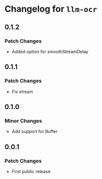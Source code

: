 # Changelog for `llm-ocr`

## 0.1.2

### Patch Changes

- Added option for smoothStreamDelay

## 0.1.1

### Patch Changes

- Fix stream

## 0.1.0

### Minor Changes

- Add support for Buffer

## 0.0.1

### Patch Changes

- First public release

